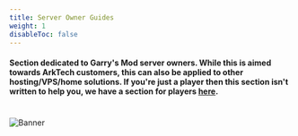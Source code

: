 ```yaml
---
title: Server Owner Guides
weight: 1
disableToc: false
---
```


#### Section dedicated to Garry's Mod server owners. While this is aimed towards ArkTech customers, this can also be applied to other hosting/VPS/home solutions. If you're just a player then this section isn't written to help you, we have a section for players [here](../players/client-guides).

#
![Banner](/images/fishy.gif)